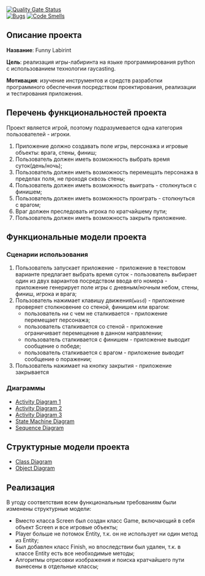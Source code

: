[![Quality Gate Status](https://sonarcloud.io/api/project_badges/measure?project=tro11ing_FunnyLabirint&metric=alert_status)](https://sonarcloud.io/summary/new_code?id=tro11ing_FunnyLabirint)		
[![Bugs](https://sonarcloud.io/api/project_badges/measure?project=tro11ing_FunnyLabirint&metric=bugs)](https://sonarcloud.io/summary/new_code?id=tro11ing_FunnyLabirint)
[![Code Smells](https://sonarcloud.io/api/project_badges/measure?project=tro11ing_FunnyLabirint&metric=code_smells)](https://sonarcloud.io/summary/new_code?id=tro11ing_FunnyLabirint)

## Описание проекта
**Название**: Funny Labirint

**Цель**: реализация игры-лабиринта на языке программирования python с использованием технологии raycasting.

**Мотивация**: изучение инструментов и средств разработки программного обеспечения посредством проектирования, реализации и тестирования приложения.

## Перечень функциональностей проекта
Проект является игрой, поэтому подразумевается одна категория пользователей - игроки.
1. Приложение должно создавать поле игры, персонажа и игровые объекты: врага, стены, финиш;
2. Пользователь должен иметь возможность выбрать время суток(день/ночь);
2. Пользователь должен иметь возможность перемещать персонажа в пределах поля, не проходя сквозь стены;
4. Пользователь должен иметь возможность выиграть - столкнуться с финишем;
5. Пользователь должен иметь возможность проиграть - столкнуться с врагом;
6. Враг должен преследовать игрока по кратчайшему пути;
6. Пользователь должен иметь возможность закрыть приложение.

## Функциональные модели проекта
### Сценарии использования
1. Пользователь запускает приложение - приложение в текстовом варианте предлагает выбрать время суток - пользователь выбирает один из двух вариантов посредством ввода его номера - приложение генерирует поле игры с дневным/ночным небом, стены, финиш, игрока и врага;
2. Пользователь нажимает клавишу движения(`wasd`) - приложение проверяет столкновение со стеной, финишем или врагом:
    - пользователь ни с чем не сталкивается - приложение перемещает персонажа;
    - пользователь сталкивается со стеной - приложение ограничивает перемещение в данном направлении;
	- пользователь сталкивается с финишем - приложение выводит сообщение о победе;
	- пользователь сталкивается с врагом - приложение выводит сообщение о поражении;
3. Пользователь нажимает на кнопку закрытия - приложение закрывается
### Диаграммы
- [Activity Diagram 1](./Activity_diagram1.png)
- [Activity Diagram 2](./Activity_diagram2.png)
- [Activity Diagram 3](./Activity_diagram3.png)
- [State Machine Diagram](./State_machine_diagram.png)
- [Sequence Diagram](./Sequence_diagram.png)

## Структурные модели проекта
- [Class Diagram](./Class_diagram.png)
- [Object Diagram](./Object_diagram.png)

## Реализация
В угоду соответствия всем функциональным требованиям были изменены структурные модели:
- Вместо класса Screen был создан класс Game, включающий в себя объект Screen и все игровые объекты;
- Player больше не потомок Entity, т.к. он не использует ни один метод из Entity;
- Был добавлен класс Finish, но впоследствии был удален, т.к. в классе Entity есть все необходимые методы;
- Алгоритмы отрисовки изображения и поиска кратчайшего пути вынесены в отдельные классы;